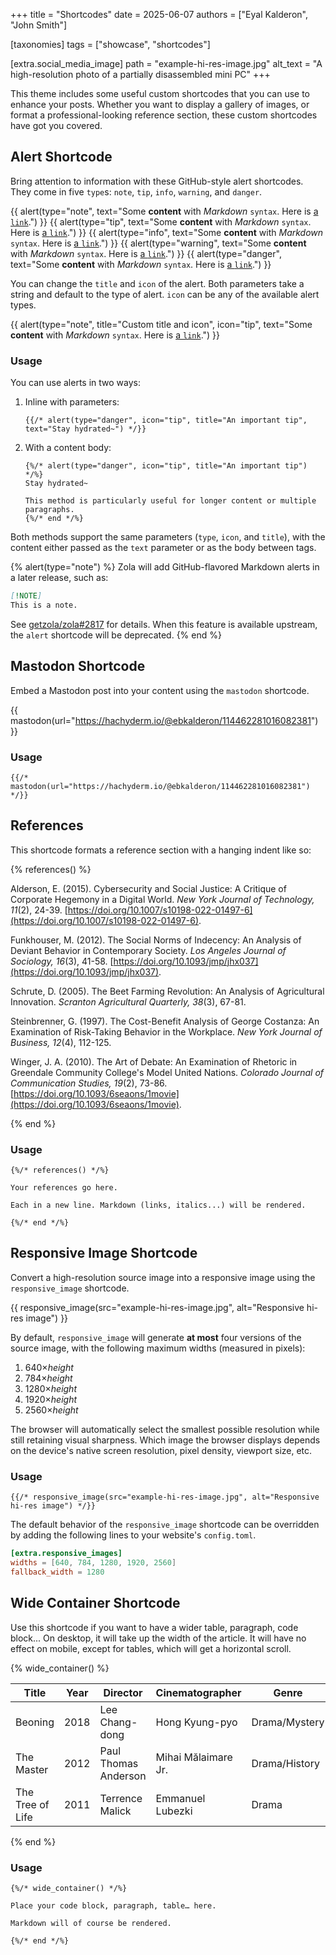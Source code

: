 +++
title = "Shortcodes"
date = 2025-06-07
authors = ["Eyal Kalderon", "John Smith"]

[taxonomies]
tags = ["showcase", "shortcodes"]

[extra.social_media_image]
path = "example-hi-res-image.jpg"
alt_text = "A high-resolution photo of a partially disassembled mini PC"
+++

This theme includes some useful custom shortcodes that you can use to enhance
your posts. Whether you want to display a gallery of images, or format a
professional-looking reference section, these custom shortcodes have got you
covered.

<!-- more -->

## Alert Shortcode

Bring attention to information with these GitHub-style alert shortcodes. They
come in five `type`s: `note`, `tip`, `info`, `warning`, and `danger`.

{{ alert(type="note", text="Some **content** with _Markdown_ `syntax`. Here is [a `link`](#alert-shortcode).") }}
{{ alert(type="tip", text="Some **content** with _Markdown_ `syntax`. Here is [a `link`](#alert-shortcode).") }}
{{ alert(type="info", text="Some **content** with _Markdown_ `syntax`. Here is [a `link`](#alert-shortcode).") }}
{{ alert(type="warning", text="Some **content** with _Markdown_ `syntax`. Here is [a `link`](#alert-shortcode).") }}
{{ alert(type="danger", text="Some **content** with _Markdown_ `syntax`. Here is [a `link`](#alert-shortcode).") }}

You can change the `title` and `icon` of the alert. Both parameters take a
string and default to the type of alert. `icon` can be any of the available
alert types.

{{ alert(type="note", title="Custom title and icon", icon="tip", text="Some **content** with _Markdown_ `syntax`. Here is [a `link`](#alert-shortcode).") }}

### Usage

You can use alerts in two ways:

1. Inline with parameters:

   ```jinja
   {{/* alert(type="danger", icon="tip", title="An important tip", text="Stay hydrated~") */}}
   ```

2. With a content body:

   ```jinja
   {%/* alert(type="danger", icon="tip", title="An important tip") */%}
   Stay hydrated~

   This method is particularly useful for longer content or multiple paragraphs.
   {%/* end */%}
   ```

Both methods support the same parameters (`type`, `icon`, and `title`), with the
content either passed as the `text` parameter or as the body between tags.

{% alert(type="note") %}
Zola will add GitHub-flavored Markdown alerts in a later release, such as:

```markdown
[!NOTE]
This is a note.
```

See [getzola/zola#2817](https://github.com/getzola/zola/issues/2817) for
details. When this feature is available upstream, the `alert` shortcode will be
deprecated. {% end %}

## Mastodon Shortcode

Embed a Mastodon post into your content using the `mastodon` shortcode.

{{ mastodon(url="https://hachyderm.io/@ebkalderon/114462281016082381") }}

### Usage

```jinja
{{/* mastodon(url="https://hachyderm.io/@ebkalderon/114462281016082381") */}}
```

## References

This shortcode formats a reference section with a hanging indent like so:

{% references() %}

Alderson, E. (2015). Cybersecurity and Social Justice: A Critique of Corporate
Hegemony in a Digital World. *New York Journal of Technology, 11*(2), 24-39.
[https://doi.org/10.1007/s10198-022-01497-6](https://doi.org/10.1007/s10198-022-01497-6).

Funkhouser, M. (2012). The Social Norms of Indecency: An Analysis of Deviant
Behavior in Contemporary Society. *Los Angeles Journal of Sociology, 16*(3),
41-58. [https://doi.org/10.1093/jmp/jhx037](https://doi.org/10.1093/jmp/jhx037).

Schrute, D. (2005). The Beet Farming Revolution: An Analysis of Agricultural
Innovation. *Scranton Agricultural Quarterly, 38*(3), 67-81.

Steinbrenner, G. (1997). The Cost-Benefit Analysis of George Costanza: An
Examination of Risk-Taking Behavior in the Workplace. *New York Journal of
Business, 12*(4), 112-125.

Winger, J. A. (2010). The Art of Debate: An Examination of Rhetoric in Greendale
Community College's Model United Nations. *Colorado Journal of Communication
Studies, 19*(2), 73-86.
[https://doi.org/10.1093/6seaons/1movie](https://doi.org/10.1093/6seaons/1movie).

{% end %}

### Usage

```jinja
{%/* references() */%}

Your references go here.

Each in a new line. Markdown (links, italics...) will be rendered.

{%/* end */%}
```

## Responsive Image Shortcode

Convert a high-resolution source image into a responsive image using the
`responsive_image` shortcode.

{{ responsive_image(src="example-hi-res-image.jpg", alt="Responsive hi-res image") }}

By default, `responsive_image` will generate **at most** four versions of the
source image, with the following maximum widths (measured in pixels):

1. 640×_height_
2. 784×_height_
2. 1280×_height_
3. 1920×_height_
4. 2560×_height_

The browser will automatically select the smallest possible resolution while
still retaining visual sharpness. Which image the browser displays depends on
the device's native screen resolution, pixel density, viewport size, etc.

### Usage

```jinja
{{/* responsive_image(src="example-hi-res-image.jpg", alt="Responsive hi-res image") */}}
```

The default behavior of the `responsive_image` shortcode can be overridden by
adding the following lines to your website's `config.toml`.

```toml
[extra.responsive_images]
widths = [640, 784, 1280, 1920, 2560]
fallback_width = 1280
```

## Wide Container Shortcode

Use this shortcode if you want to have a wider table, paragraph, code block...
On desktop, it will take up the width of the article. It will have no effect on
mobile, except for tables, which will get a horizontal scroll.

{% wide_container() %}

| Title             |  Year | Director             | Cinematographer       | Genre         | IMDb  | Duration     |
|-------------------|-------|----------------------|-----------------------|---------------|-------|--------------|
| Beoning           | 2018  | Lee Chang-dong       | Hong Kyung-pyo        | Drama/Mystery | 7.5   | 148 min      |
| The Master        | 2012  | Paul Thomas Anderson | Mihai Mălaimare Jr.   | Drama/History | 7.1   | 137 min      |
| The Tree of Life  | 2011  | Terrence Malick      | Emmanuel Lubezki      | Drama         | 6.8   | 139 min      |

{% end %}

### Usage

```jinja
{%/* wide_container() */%}

Place your code block, paragraph, table… here.

Markdown will of course be rendered.

{%/* end */%}
```
